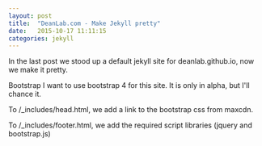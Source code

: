 ```yaml
---
layout: post
title:  "DeanLab.com - Make Jekyll pretty"
date:   2015-10-17 11:11:15
categories: jekyll
---
```


In the last post we stood up a default jekyll site for deanlab.github.io, now we make it pretty.

Bootstrap
I want to use bootstrap 4 for this site. It is only in alpha, but I'll chance it.

To /_includes/head.html, we add a link to the bootstrap css from maxcdn.

To /_includes/footer.html, we add the required script libraries (jquery and bootstrap.js)


[jekyll]:		http://jekyllrb.com/
[deanlab.com]:         	http://www.deanlab.com
[markdown]: 		http://daringfireball.net/projects/markdown/
[codegaucho blog]: 	http://blogger.codegaucho.com/
[Using Jekyll with pages]: https://help.github.com/articles/using-jekyll-
